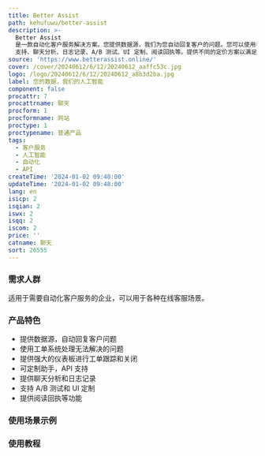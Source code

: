 ```yaml
---
title: Better Assist
path: kehufuwu/better-assist
description: >-
  Better Assist
  是一款自动化客户服务解决方案。您提供数据源，我们为您自动回复客户的问题。您可以使用各种支持的格式提供自己的数据源，还可以通过我们的工单系统管理无法解决的问题。我们提供强大的仪表板，以跟踪和关闭工单。您还可以通过工单回复来训练助手。功能包括：自定义助手、API
  支持、聊天分析、日志记录、A/B 测试、UI 定制、阅读回执等。提供不同的定价方案以满足不同的需求。
source: 'https://www.betterassist.online/'
cover: /cover/20240612/6/12/20240612_aaffc53c.jpg
logo: /logo/20240612/6/12/20240612_a8b3d2ba.jpg
label: 您的数据，我们的人工智能
component: false
procattr: 7
procattrname: 聊天
procform: 1
procformname: 网站
proctype: 1
proctypename: 普通产品
tags:
  - 客户服务
  - 人工智能
  - 自动化
  - API
createTime: '2024-01-02 09:48:00'
updateTime: '2024-01-02 09:48:00'
lang: en
isicp: 2
isqian: 2
iswx: 2
isqq: 2
iscom: 2
price: ''
catname: 聊天
sort: 26555
---
```




### 需求人群
适用于需要自动化客户服务的企业，可以用于各种在线客服场景。

### 产品特色
- 提供数据源，自动回复客户问题
- 使用工单系统处理无法解决的问题
- 提供强大的仪表板进行工单跟踪和关闭
- 可定制助手，API 支持
- 提供聊天分析和日志记录
- 支持 A/B 测试和 UI 定制
- 提供阅读回执等功能

### 使用场景示例


### 使用教程


  
